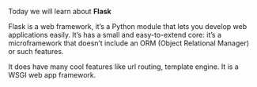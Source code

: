 Today we will learn about **Flask**

Flask is a web framework, it’s a Python module that lets you develop web applications easily. It’s has a small and easy-to-extend core: it’s a microframework that doesn’t include an ORM (Object Relational Manager) or such features.

It does have many cool features like url routing, template engine. It is a WSGI web app framework.